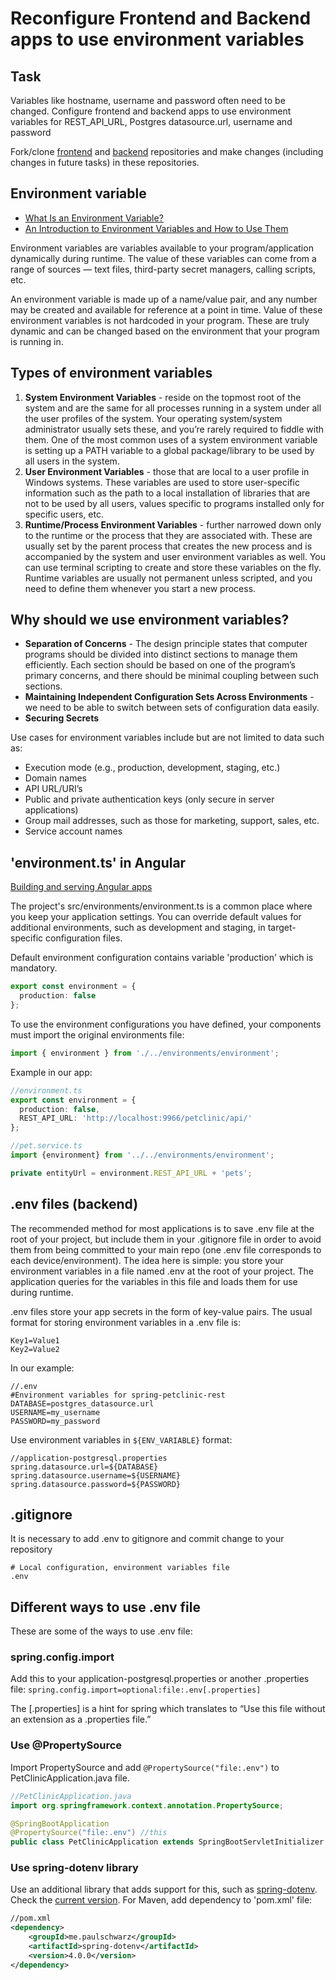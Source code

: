 # Reconfigure Frontend and Backend apps to use environment variables

## Task
Variables like hostname, username and password often need to be changed. Configure frontend and backend apps to use environment variables for REST_API_URL, Postgres datasource.url, username and password

Fork/clone [frontend](https://github.com/spring-petclinic/spring-petclinic-angular) and [backend](https://github.com/spring-petclinic/spring-petclinic-rest) repositories and make changes (including changes in future tasks) in these repositories.

## Environment variable

- [What Is an Environment Variable?](https://kinsta.com/knowledgebase/what-is-an-environment-variable/)
- [An Introduction to Environment Variables and How to Use Them](https://medium.com/chingu/an-introduction-to-environment-variables-and-how-to-use-them-f602f66d15fa)

Environment variables are variables available to your program/application dynamically during runtime. The value of these variables can come from a range of sources — text files, third-party secret managers, calling scripts, etc.

An environment variable is made up of a name/value pair, and any number may be created and available for reference at a point in time. Value of these environment variables is not hardcoded in your program. These are truly dynamic and can be changed based on the environment that your program is running in.

## Types of environment variables

1. **System Environment Variables** - reside on the topmost root of the system and are the same for all processes running in a system under all the user profiles of the system. Your operating system/system administrator usually sets these, and you’re rarely required to fiddle with them. One of the most common uses of a system environment variable is setting up a PATH variable to a global package/library to be used by all users in the system.
2. **User Environment Variables** - those that are local to a user profile in Windows systems. These variables are used to store user-specific information such as the path to a local installation of libraries that are not to be used by all users, values specific to programs installed only for specific users, etc.
3. **Runtime/Process Environment Variables** - further narrowed down only to the runtime or the process that they are associated with. These are usually set by the parent process that creates the new process and is accompanied by the system and user environment variables as well. You can use terminal scripting to create and store these variables on the fly. Runtime variables are usually not permanent unless scripted, and you need to define them whenever you start a new process.

## Why should we use environment variables?

- **Separation of Concerns** - The design principle states that computer programs should be divided into distinct sections to manage them efficiently. Each section should be based on one of the program’s primary concerns, and there should be minimal coupling between such sections.
- **Maintaining Independent Configuration Sets Across Environments** - we need to be able to switch between sets of configuration data easily.
- **Securing Secrets**

Use cases for environment variables include but are not limited to data such as:
- Execution mode (e.g., production, development, staging, etc.)
- Domain names
- API URL/URI’s
- Public and private authentication keys (only secure in server applications)
- Group mail addresses, such as those for marketing, support, sales, etc.
- Service account names

## 'environment.ts' in Angular

[Building and serving Angular apps](https://angular.io/guide/build)

The project's src/environments/environment.ts is a common place where you keep your application settings. You can override default values for additional environments, such as development and staging, in target-specific configuration files.

Default environment configuration contains variable 'production' which is mandatory.
```typescript
export const environment = {
  production: false
};
```

To use the environment configurations you have defined, your components must import the original environments file:
```typescript
import { environment } from './../environments/environment';
```

Example in our app:
```typescript
//environment.ts
export const environment = {
  production: false,
  REST_API_URL: 'http://localhost:9966/petclinic/api/'
};

//pet.service.ts
import {environment} from '../../environments/environment';

private entityUrl = environment.REST_API_URL + 'pets';
```

## .env files (backend)

The recommended method for most applications is to save .env file at the root of your project, but include them in your .gitignore file in order to avoid them from being committed to your main repo (one .env file corresponds to each device/environment). The idea here is simple: you store your environment variables in a file named .env at the root of your project. The application queries for the variables in this file and loads them for use during runtime.

.env files store your app secrets in the form of key-value pairs. The usual format for storing environment variables in a .env file is:
```
Key1=Value1
Key2=Value2
```

In our example:
```
//.env
#Environment variables for spring-petclinic-rest
DATABASE=postgres_datasource.url
USERNAME=my_username
PASSWORD=my_password
```

Use environment variables in `${ENV_VARIABLE}` format:
```
//application-postgresql.properties
spring.datasource.url=${DATABASE}
spring.datasource.username=${USERNAME}
spring.datasource.password=${PASSWORD}
```

## .gitignore

It is necessary to add .env to gitignore and commit change to your repository
```
# Local configuration, environment variables file
.env
```

## Different ways to use .env file

These are some of the ways to use .env file:

### spring.config.import

Add this to your application-postgresql.properties or another .properties file:
`spring.config.import=optional:file:.env[.properties]`

The [.properties] is a hint for spring which translates to “Use this file without an extension as a .properties file.”

### Use @PropertySource

Import PropertySource and add `@PropertySource("file:.env")` to PetClinicApplication.java file.
```java
//PetClinicApplication.java
import org.springframework.context.annotation.PropertySource;

@SpringBootApplication
@PropertySource("file:.env") //this 
public class PetClinicApplication extends SpringBootServletInitializer { }
```

### Use spring-dotenv library

Use an additional library that adds support for this, such as [spring-dotenv](https://github.com/paulschwarz/spring-dotenv). Check the [current version](https://central.sonatype.com/artifact/me.paulschwarz/spring-dotenv?smo=true). For Maven, add dependency to 'pom.xml' file:
```xml
//pom.xml
<dependency>
    <groupId>me.paulschwarz</groupId>
    <artifactId>spring-dotenv</artifactId>
    <version>4.0.0</version>
</dependency>
```

